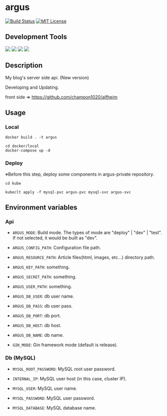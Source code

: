 # argus

[![Build Status](https://travis-ci.com/champon1020/argus.svg?token=aSPPKuPzB5pbM6AFGxtS&branch=master)](https://travis-ci.com/champon1020/argus)
[![MIT License](http://img.shields.io/badge/license-MIT-blue.svg?style=flat)](LICENSE)

## Development Tools

[![](https://img.shields.io/badge/golang-1.13.4-blue)](https://golang.org/doc/)
[![](https://img.shields.io/badge/gin-1.5.0-blue)](https://github.com/gin-gonic/gin)
[![](https://img.shields.io/badge/gosqldriver-1.5.0-blue)](https://github.com/go-sql-driver/mysql)
[![](https://img.shields.io/badge/jwtgo-3.2.0-red)](https://github.com/dgrijalva/jwt-go)

## Description
My blog's server side api. (New version)

Developing and Updating.

front side => https://github.com/champon1020/alfheim

## Usage

### Local

```
docker build . -t argus

cd docker/local
docker-compose up -d
```

### Deploy

※Before this step, deploy some components in argus-private repository.

```
cd kube

kubeclt apply -f mysql-pvc argus-pvc mysql-svc argus-svc
```

## Environment variables

### Api

- ```ARGUS_MODE```: Build mode. 
The types of mode are "deploy" | "dev" | "test". 
If not selected, it would be built as "dev".

- ```ARGUS_CONFIG_PATH```: Configuration file path.

- ```ARGUS_RESOURCE_PATH```: Article files(html, images, etc...) directory path.

- ```ARGUS_KEY_PATH```: something.

- ```ARGUS_SECRET_PATH```: something.

- ```ARGUS_USER_PATH```: something.

- ```ARGUS_DB_USER```: db user name.

- ```ARGUS_DB_PASS```: db user pass.

- ```ARGUS_DB_PORT```: db port.

- ```ARGUS_DB_HOST```: db host.

- ```ARGUS_DB_NAME```: db name.

- ```GIN_MODE```: Gin framework mode (default is release).


### Db (MySQL)

- ```MYSQL_ROOT_PASSWORD```: MySQL root user password.

- ```INTERNAL_IP```: MySQL user host (in this case, cluster IP).

- ```MYSQL_USER```: MySQL user name.

- ```MYSQL_PASSWORD```: MySQL user password.

- ```MYSQL_DATABASE```: MySQL database name.